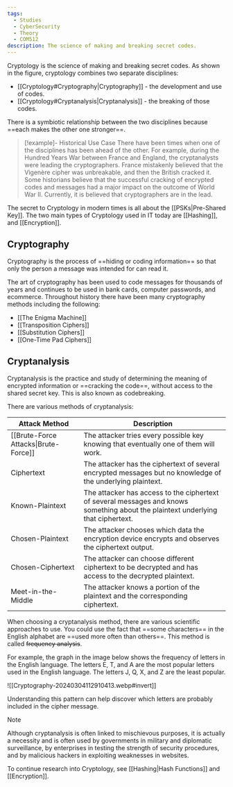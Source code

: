 ```yaml
---
tags:
  - Studies
  - CyberSecurity
  - Theory
  - COM512
description: The science of making and breaking secret codes.
---
```

Cryptology is the science of making and breaking secret codes. As shown in the figure, cryptology combines two separate disciplines:

- [[Cryptology#Cryptography|Cryptography]] - the development and use of codes.
- [[Cryptology#Cryptanalysis|Cryptanalysis]] - the breaking of those codes.

There is a symbiotic relationship between the two disciplines because ==each makes the other one stronger==.

> [!example]- Historical Use Case
> There have been times when one of the disciplines has been ahead of the other. For example, during the Hundred Years War between France and England, the cryptanalysts were leading the cryptographers. France mistakenly believed that the Vigenère cipher was unbreakable, and then the British cracked it. Some historians believe that the successful cracking of encrypted codes and messages had a major impact on the outcome of World War II. Currently, it is believed that cryptographers are in the lead.

The secret to Cryptology in modern times is all about the [[PSKs|Pre-Shared Key]]. The two main types of Cryptology used in IT today are [[Hashing]], and [[Encryption]].

## Cryptography

Cryptography is the process of ==hiding or coding information== so that only the person a message was intended for can read it. 

The art of cryptography has been used to code messages for thousands of years and continues to be used in bank cards, computer passwords, and ecommerce. Throughout history there have been many cryptography methods including the following:

- [[The Enigma Machine]]
- [[Transposition Ciphers]]
- [[Substitution Ciphers]]
- [[One-Time Pad Ciphers]]

## Cryptanalysis

Cryptanalysis is the practice and study of determining the meaning of encrypted information or ==cracking the code==, without access to the shared secret key. This is also known as codebreaking.

There are various methods of cryptanalysis:

| Attack Method                        | Description                                                                                                                       |
| ------------------------------------ | --------------------------------------------------------------------------------------------------------------------------------- |
| [[Brute-Force Attacks\|Brute-Force]] | The attacker tries every possible key knowing that eventually one of them will work.                                              |
| Ciphertext                           | The attacker has the ciphertext of several encrypted messages but no knowledge of the underlying plaintext.                       |
| Known-Plaintext                      | The attacker has access to the ciphertext of several messages and knows something about the plaintext underlying that ciphertext. |
| Chosen-Plaintext                     | The attacker chooses which data the encryption device encrypts and observes the ciphertext output.                                |
| Chosen-Ciphertext                    | The attacker can choose different ciphertext to be decrypted and has access to the decrypted plaintext.                           |
| Meet-in-the-Middle                   | The attacker knows a portion of the plaintext and the corresponding ciphertext.                                                   |
When choosing a cryptanalysis method, there are various scientific approaches to use. You could use the fact that ==some characters== in the English alphabet are ==used more often than others==. This method is called ~~frequency analysis~~. 

For example, the graph in the image below shows the frequency of letters in the English language. The letters E, T, and A are the most popular letters used in the English language. The letters J, Q, X, and Z are the least popular. 

![[Cryptography-20240304112910413.webp#invert]]

Understanding this pattern can help discover which letters are probably included in the cipher message.

> [!note] 
> Although cryptanalysis is often linked to mischievous purposes, it is actually a necessity and is often used by governments in military and diplomatic surveillance, by enterprises in testing the strength of security procedures, and by malicious hackers in exploiting weaknesses in websites.

To continue research into Cryptology, see [[Hashing|Hash Functions]] and [[Encryption]].
